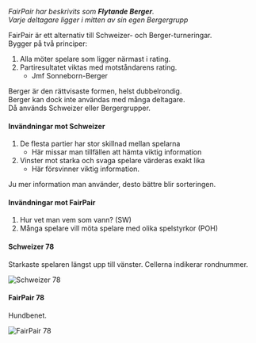 *FairPair har beskrivits som **Flytande Berger**.  
Varje deltagare ligger i mitten av sin egen Bergergrupp*

FairPair är ett alternativ till Schweizer- och Berger-turneringar.  
Bygger på två principer:

1. Alla möter spelare som ligger närmast i rating. 
2. Partiresultatet viktas med motståndarens rating.
	* Jmf Sonneborn-Berger

Berger är den rättvisaste formen, helst dubbelrondig.   
Berger kan dock inte användas med många deltagare.   
Då används Schweizer eller Bergergrupper.

#### Invändningar mot Schweizer

1. De flesta partier har stor skillnad mellan spelarna
	* Här missar man tillfällen att hämta viktig information
2. Vinster mot starka och svaga spelare värderas exakt lika 
	* Här försvinner viktig information.

Ju mer information man använder, desto bättre blir sorteringen. 

#### Invändningar mot FairPair

1. Hur vet man vem som vann? (SW)
2. Många spelare vill möta spelare med olika spelstyrkor (POH)

#### Schweizer 78

Starkaste spelaren längst upp till vänster. Cellerna indikerar rondnummer.

![Schweizer 78](X_Schweizer_78.png)

#### FairPair 78

Hundbenet.

![FairPair 78](X_FairPair_78.png)